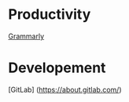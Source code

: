# Productivity
[Grammarly](https://www.grammarly.com/)

# Developement
[GitLab] (https://about.gitlab.com/)

